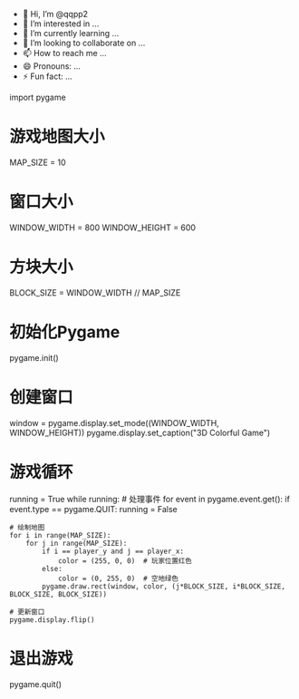 - 👋 Hi, I’m @qqpp2
- 👀 I’m interested in ...
- 🌱 I’m currently learning ...
- 💞️ I’m looking to collaborate on ...
- 📫 How to reach me ...
- 😄 Pronouns: ...
- ⚡ Fun fact: ...

<!---
qqpp2/qqpp2 is a ✨ special ✨ repository because its `README.md` (this file) appears on your GitHub profile.
You can click the Preview link to take a look at your changes.
--->



import pygame

# 游戏地图大小
MAP_SIZE = 10

# 窗口大小
WINDOW_WIDTH = 800
WINDOW_HEIGHT = 600

# 方块大小
BLOCK_SIZE = WINDOW_WIDTH // MAP_SIZE

# 初始化Pygame
pygame.init()

# 创建窗口
window = pygame.display.set_mode((WINDOW_WIDTH, WINDOW_HEIGHT))
pygame.display.set_caption("3D Colorful Game")

# 游戏循环
running = True
while running:
    # 处理事件
    for event in pygame.event.get():
        if event.type == pygame.QUIT:
            running = False
    
    # 绘制地图
    for i in range(MAP_SIZE):
        for j in range(MAP_SIZE):
            if i == player_y and j == player_x:
                color = (255, 0, 0)  # 玩家位置红色
            else:
                color = (0, 255, 0)  # 空地绿色
            pygame.draw.rect(window, color, (j*BLOCK_SIZE, i*BLOCK_SIZE, BLOCK_SIZE, BLOCK_SIZE))
    
    # 更新窗口
    pygame.display.flip()

# 退出游戏
pygame.quit()
